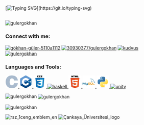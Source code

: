 ## 

[![Typing SVG](https://readme-typing-svg.demolab.com?font=Playfair+Display&size=33&pause=1000&color=909234&random=false&width=435&height=200&lines=G%C3%B6khan+G%C3%BCler;%C3%87ankaya+University;Computer+Eng.)](https://git.io/typing-svg)


## 


<p align="left"> <img src="https://komarev.com/ghpvc/?username=gulergokhan&label=Profile%20views&color=0e75b6&style=flat" alt="gulergokhan" /> </p>

<h3 align="left">Connect with me:</h3>
<p align="left">
<a href="https://linkedin.com/in/gökhan-güler-5110a1112" target="blank"><img align="center" src="https://raw.githubusercontent.com/rahuldkjain/github-profile-readme-generator/master/src/images/icons/Social/linked-in-alt.svg" alt="gökhan-güler-5110a1112" height="30" width="40" /></a>
<a href="https://stackoverflow.com/users/30930377/gulergokhan" target="blank"><img align="center" src="https://raw.githubusercontent.com/rahuldkjain/github-profile-readme-generator/master/src/images/icons/Social/stack-overflow.svg" alt="30930377/gulergokhan" height="30" width="40" /></a>
<a href="https://instagram.com/kudvus" target="blank"><img align="center" src="https://raw.githubusercontent.com/rahuldkjain/github-profile-readme-generator/master/src/images/icons/Social/instagram.svg" alt="kudvus" height="30" width="40" /></a>
<a href="https://www.leetcode.com/gulergokhan" target="blank"><img align="center" src="https://raw.githubusercontent.com/rahuldkjain/github-profile-readme-generator/master/src/images/icons/Social/leet-code.svg" alt="gulergokhan" height="30" width="40" /></a>
</p>

<h3 align="left">Languages and Tools:</h3>
<p align="left"> <a href="https://www.cprogramming.com/" target="_blank" rel="noreferrer"> <img src="https://raw.githubusercontent.com/devicons/devicon/master/icons/c/c-original.svg" alt="c" width="40" height="40"/> </a> <a href="https://www.w3schools.com/cpp/" target="_blank" rel="noreferrer"> <img src="https://raw.githubusercontent.com/devicons/devicon/master/icons/cplusplus/cplusplus-original.svg" alt="cplusplus" width="40" height="40"/> </a> <a href="https://www.w3schools.com/css/" target="_blank" rel="noreferrer"> <img src="https://raw.githubusercontent.com/devicons/devicon/master/icons/css3/css3-original-wordmark.svg" alt="css3" width="40" height="40"/> </a> <a href="https://www.haskell.org/" target="_blank" rel="noreferrer"> <img src="https://upload.wikimedia.org/wikipedia/commons/1/1c/Haskell-Logo.svg" alt="haskell" width="40" height="40"/> </a> <a href="https://www.w3.org/html/" target="_blank" rel="noreferrer"> <img src="https://raw.githubusercontent.com/devicons/devicon/master/icons/html5/html5-original-wordmark.svg" alt="html5" width="40" height="40"/> </a> <a href="https://www.mysql.com/" target="_blank" rel="noreferrer"> <img src="https://raw.githubusercontent.com/devicons/devicon/master/icons/mysql/mysql-original-wordmark.svg" alt="mysql" width="40" height="40"/> </a> <a href="https://www.python.org" target="_blank" rel="noreferrer"> <img src="https://raw.githubusercontent.com/devicons/devicon/master/icons/python/python-original.svg" alt="python" width="40" height="40"/> </a> <a href="https://unity.com/" target="_blank" rel="noreferrer"> <img src="https://www.vectorlogo.zone/logos/unity3d/unity3d-icon.svg" alt="unity" width="40" height="40"/> </a> </p>

<p><img align="left" src="https://github-readme-stats.vercel.app/api/top-langs?username=gulergokhan&show_icons=true&locale=en&layout=compact" alt="gulergokhan" /></p>

<p>&nbsp;<img align="center" src="https://github-readme-stats.vercel.app/api?username=gulergokhan&show_icons=true&locale=en" alt="gulergokhan" /></p>

<p><img align="center" src="https://github-readme-streak-stats.herokuapp.com/?user=gulergokhan&" alt="gulergokhan" /></p>

![rsz_1ceng_emblem_en](https://github.com/gulergokhan/gulergokhan/assets/151137955/14cc038c-9f32-4333-807d-b3fc690d35cc)    ![Çankaya_Üniversitesi_logo](https://github.com/gulergokhan/gulergokhan/assets/151137955/c68c8b68-abd7-4f0b-854b-ddac0deb2afc)






## 














